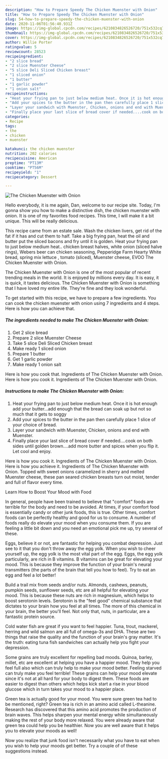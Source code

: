 ```yaml
---
description: "How to Prepare Speedy The Chicken Muenster with Onion"
title: "How to Prepare Speedy The Chicken Muenster with Onion"
slug: 54-how-to-prepare-speedy-the-chicken-muenster-with-onion
date: 2020-11-06T01:56:40.931Z
image: https://img-global.cpcdn.com/recipes/6210834826526720/751x532cq70/the-chicken-muenster-with-onion-recipe-main-photo.jpg
thumbnail: https://img-global.cpcdn.com/recipes/6210834826526720/751x532cq70/the-chicken-muenster-with-onion-recipe-main-photo.jpg
cover: https://img-global.cpcdn.com/recipes/6210834826526720/751x532cq70/the-chicken-muenster-with-onion-recipe-main-photo.jpg
author: Willie Porter
ratingvalue: 5
reviewcount: 28523
recipeingredient:
- "2 slice bread"
- "2 slice Muenster Cheese"
- "5 slice Deli Sliced Chicken breast"
- "1 sliced onion"
- "1 butter"
- "1 garlic powder"
- "1 onion salt"
recipeinstructions:
- "Heat your frying pan to just below medium heat. Once it is hot enough add your butter...add enough that the bread can soak up but not so much that it gets to soggy"
- "Add your spices to the butter in the pan then carefully place 1 slice of your choice of bread."
- "Layer your sandwich with Muenster, Chicken, onions and end with Muenster."
- "Finally place your last slice of bread cover if needed....cook on both sides until golden brown....add more butter and spices when you flip it. Let cool and enjoy."
categories:
- Recipe
tags:
- the
- chicken
- muenster

katakunci: the chicken muenster 
nutrition: 202 calories
recipecuisine: American
preptime: "PT13M"
cooktime: "PT56M"
recipeyield: "1"
recipecategory: Dessert

---
```



![The Chicken Muenster with Onion](https://img-global.cpcdn.com/recipes/6210834826526720/751x532cq70/the-chicken-muenster-with-onion-recipe-main-photo.jpg)

Hello everybody, it is me again, Dan, welcome to our recipe site. Today, I'm gonna show you how to make a distinctive dish, the chicken muenster with onion. It is one of my favorites food recipes. This time, I will make it a bit unique. This will be really delicious.

This recipe came from an estate sale. Wash the chicken livers, get rid of the fat if it has and cut them to half. Take a big frying pan, heat the oil and butter put the sliced bacons and fry until it is golden. Heat your frying pan to just below medium heat.. chicken breast halves, white onion (sliced halve rings), Webers beer can chicken seasoning, Pepperidge Farm Hearty White bread, spring mix lettuce , tomato (sliced), Muenster cheese, EVOO The Chicken Muenster with Onion.

The Chicken Muenster with Onion is one of the most popular of recent trending meals in the world. It is enjoyed by millions every day. It is easy, it is quick, it tastes delicious. The Chicken Muenster with Onion is something that I have loved my entire life. They're fine and they look wonderful.


To get started with this recipe, we have to prepare a few ingredients. You can cook the chicken muenster with onion using 7 ingredients and 4 steps. Here is how you can achieve that.

<!--inarticleads1-->

##### The ingredients needed to make The Chicken Muenster with Onion:

1. Get 2 slice bread
1. Prepare 2 slice Muenster Cheese
1. Take 5 slice Deli Sliced Chicken breast
1. Make ready 1 sliced onion
1. Prepare 1 butter
1. Get 1 garlic powder
1. Make ready 1 onion salt


Here is how you cook that. Ingredients of The Chicken Muenster with Onion. Here is how you cook it. Ingredients of The Chicken Muenster with Onion. 

<!--inarticleads2-->

##### Instructions to make The Chicken Muenster with Onion:

1. Heat your frying pan to just below medium heat. Once it is hot enough add your butter...add enough that the bread can soak up but not so much that it gets to soggy
1. Add your spices to the butter in the pan then carefully place 1 slice of your choice of bread.
1. Layer your sandwich with Muenster, Chicken, onions and end with Muenster.
1. Finally place your last slice of bread cover if needed....cook on both sides until golden brown....add more butter and spices when you flip it. Let cool and enjoy.


Here is how you cook it. Ingredients of The Chicken Muenster with Onion. Here is how you achieve it. Ingredients of The Chicken Muenster with Onion. Topped with sweet onions caramelized in sherry and melted Muenster cheese, these pan seared chicken breasts turn out moist, tender and full of flavor every time. 

Learn How to Boost Your Mood with Food


In general, people have been trained to believe that "comfort" foods are terrible for the body and need to be avoided. At times, if your comfort food is essentially candy or other junk foods, this is true. Other times, comfort foods can be perfectly healthy and good for us to consume. A number of foods really do elevate your mood when you consume them. If you are feeling a little bit down and you need an emotional pick me up, try several of these.

Eggs, believe it or not, are fantastic for helping you combat depression. Just see to it that you don't throw away the egg yolk. When you wish to cheer yourself up, the egg yolk is the most vital part of the egg. Eggs, the egg yolk particularly, are rich in B vitamins. B vitamins can be great for elevating your mood. This is because they improve the function of your brain's neural transmitters (the parts of the brain that tell you how to feel). Try to eat an egg and feel a lot better!

Build a trail mix from seeds and/or nuts. Almonds, cashews, peanuts, pumpkin seeds, sunflower seeds, etc are all helpful for elevating your mood. This is because these nuts are rich in magnesium, which helps to boost serotonin levels. Serotonin is the "feel good" chemical substance that dictates to your brain how you feel at all times. The more of this chemical in your brain, the better you'll feel. Not only that, nuts, in particular, are a fantastic protein source.

Cold water fish are great if you want to feel happier. Tuna, trout, mackerel, herring and wild salmon are all full of omega-3s and DHA. These are two things that raise the quality and the function of your brain's gray matter. It's the truth: eating tuna fish sandwiches can actually help you fight your depression. 

Some grains are truly excellent for repelling bad moods. Quinoa, barley, millet, etc are excellent at helping you have a happier mood. They help you feel full also which can truly help to make your mood better. Feeling starved can truly make you feel terrible! These grains can help your mood elevate since it's not at all hard for your body to digest them. These foods are easier to digest than others which helps kick start a rise in your blood glucose which in turn takes your mood to a happier place.

Green tea is actually good for your mood. You were sure green tea had to be mentioned, right? Green tea is rich in an amino acid called L-theanine. Research has discovered that this amino acid promotes the production of brain waves. This helps sharpen your mental energy while simultaneously making the rest of your body more relaxed. You were already aware that green tea could help you be healthier. Now you are well aware that it helps you to elevate your moods as well!

Now you realize that junk food isn't necessarily what you have to eat when you wish to help your moods get better. Try  a  couple of  of  these  suggestions  instead.

